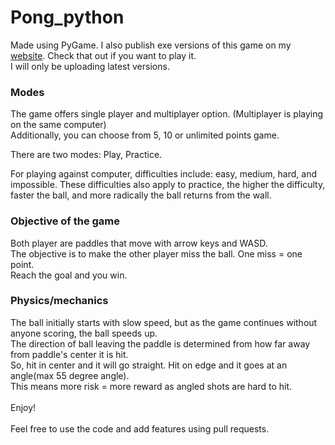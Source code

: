 # Pong_python
Made using PyGame. I also publish exe versions of this game on my [website](https://divy-07.github.io/). Check that out if you want to play it.\
I will only be uploading latest versions.

### Modes

The game offers single player and multiplayer option. (Multiplayer is playing on the same computer)\
Additionally, you can choose from 5, 10 or unlimited points game.

There are two modes: Play, Practice.

For playing against computer, difficulties include: easy, medium, hard, and impossible.
These difficulties also apply to practice, the higher the difficulty, faster the ball, and more radically the ball returns from the wall.

### Objective of the game

Both player are paddles that move with arrow keys and WASD.\
The objective is to make the other player miss the ball. One miss = one point.\
Reach the goal and you win.

### Physics/mechanics

The ball initially starts with slow speed, but as the game continues without anyone scoring, the ball speeds up.\
The direction of ball leaving the paddle is determined from how far away from paddle's center it is hit.\
So, hit in center and it will go straight. Hit on edge and it goes at an angle(max 55 degree angle).\
This means more risk = more reward as angled shots are hard to hit.\
\
Enjoy!\
\
Feel free to use the code and add features using pull requests.
